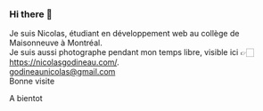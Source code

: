 ### Hi there 👋

Je suis Nicolas, étudiant en développement web au collège de Maisonneuve à Montréal. 
<br>
Je suis aussi photographe pendant mon temps libre, visible ici 👉🏻 https://nicolasgodineau.com/.
<br>
godineaunicolas@gmail.com
<br>
Bonne visite

A bientot
